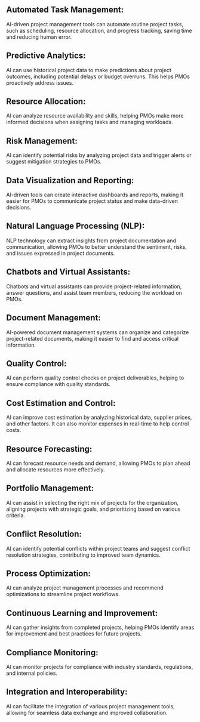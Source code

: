 ## Automated Task Management:

AI-driven project management tools can automate routine project tasks, such as scheduling, resource allocation, and progress tracking, saving time and reducing human error.

## Predictive Analytics:

AI can use historical project data to make predictions about project outcomes, including potential delays or budget overruns. This helps PMOs proactively address issues.

## Resource Allocation:

AI can analyze resource availability and skills, helping PMOs make more informed decisions when assigning tasks and managing workloads.

## Risk Management:

AI can identify potential risks by analyzing project data and trigger alerts or suggest mitigation strategies to PMOs.

## Data Visualization and Reporting:

AI-driven tools can create interactive dashboards and reports, making it easier for PMOs to communicate project status and make data-driven decisions.

## Natural Language Processing (NLP):

NLP technology can extract insights from project documentation and communication, allowing PMOs to better understand the sentiment, risks, and issues expressed in project documents.
## Chatbots and Virtual Assistants:

Chatbots and virtual assistants can provide project-related information, answer questions, and assist team members, reducing the workload on PMOs.

## Document Management:

AI-powered document management systems can organize and categorize project-related documents, making it easier to find and access critical information.

## Quality Control:

AI can perform quality control checks on project deliverables, helping to ensure compliance with quality standards.

## Cost Estimation and Control:

AI can improve cost estimation by analyzing historical data, supplier prices, and other factors. It can also monitor expenses in real-time to help control costs.

## Resource Forecasting:

AI can forecast resource needs and demand, allowing PMOs to plan ahead and allocate resources more effectively.
## Portfolio Management:

AI can assist in selecting the right mix of projects for the organization, aligning projects with strategic goals, and prioritizing based on various criteria.

## Conflict Resolution:

AI can identify potential conflicts within project teams and suggest conflict resolution strategies, contributing to improved team dynamics.

## Process Optimization:

AI can analyze project management processes and recommend optimizations to streamline project workflows.

## Continuous Learning and Improvement:

AI can gather insights from completed projects, helping PMOs identify areas for improvement and best practices for future projects.

## Compliance Monitoring:

AI can monitor projects for compliance with industry standards, regulations, and internal policies.

## Integration and Interoperability:

AI can facilitate the integration of various project management tools, allowing for seamless data exchange and improved collaboration.